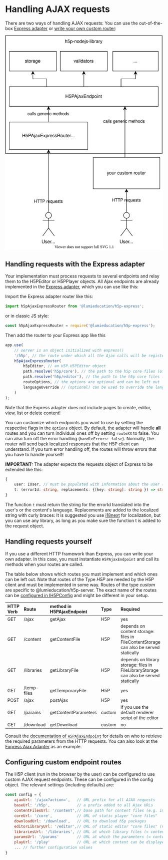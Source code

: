 # Handling AJAX requests

There are two ways of handling AJAX requests: You can use the out-of-the-box
[Express adapter](#handling-requests-with-the-express-adapter)
or [write your own custom router](#handling-requests-yourself):

![diagram of the architecture of the H5P Ajax endpoint](ajax-endpoint-architecture.svg)

## Handling requests with the Express adapter

Your implementation must process requests to several endpoints and relay them to
the H5PEditor or H5PPlayer objects. All Ajax endpoints are already implemented
in the [Express adapter](/packages/h5p-express/src/H5PAjaxRouter/H5PAjaxExpressRouter.ts),
which you can use like this:

Import the Express adapter router like this:

```typescript
import h5pAjaxExpressRouter from '@lumieducation/h5p-express';
```

or in classic JS style:

```javascript
const h5pAjaxExpressRouter = require('@lumieducation/h5p-express');
```

Then add the router to your Express app like this

```javascript
app.use(
    // server is an object initialized with express()
    '/h5p', // the route under which all the Ajax calls will be registered
    h5pAjaxExpressRouter(
        h5pEditor, // an H5P.H5PEditor object
        path.resolve('h5p/core'), // the path to the h5p core files (of the player)
        path.resolve('h5p/editor'), // the path to the h5p core files (of the editor)
        routeOptions, // the options are optional and can be left out
        languageOverride // (optional) can be used to override the language used by i18next http middleware
    )
);
```

Note that the Express adapter does not include pages to create, editor, view,
list or delete content!

You can customize which endpoints you want to use by setting the respective
flags in the `options` object. By default, the adapter will handle **all**
routes and you can turn individual ones off by setting `routeXX` to false. You
can also turn off the error handling (`handleErrors: false`). Normally, the
router will send back localized responses that the H5P client can understand. If
you turn error handling off, the routes will throw errors that you have to
handle yourself!

**IMPORTANT:** The adapter expects the requests object of Express to be extended
like this:

```typescript
{
    user: IUser, // must be populated with information about the user (mostly id and access rights)
    t: (errorId: string, replacements: {[key: string]: string }) => string
}
```

The function `t` must return the string for the errorId translated into the
user's or the content's language. Replacements are added to the localized string
with curly braces:  It is suggested you use [i18next](https://www.i18next.com/)
for localization, but you can use any library, as long as you make sure the
function t is added to the request object.

## Handling requests yourself

If you use a different HTTP framework than Express, you can write your own
adapter. In this case, you must instantiate `H5PAjaxEndpoint` and call its
methods when your routes are called.

The table below shows which routes you must implement and which ones can be left
out. Note that routes of the Type _H5P_ are needed by the H5P client and must be
implemented in some way. Routes of the type _custom_ are specific to
@lumieducation/h5p-server. The exact name of the routes can be [configured in
IH5PConfig](ajax-endpoints.md#configuring-custom-endpoint-routes) and might be
different in your setup.

| HTTP Verb | Route | method in H5PAjaxEndpoint | Type | Required |
| :--- | :--- | :--- | :--- | :--- |
| GET | /ajax | getAjax | H5P | yes |
| GET | /content | getContentFile | H5P | depends on content storage: files in FileContentStorage can also be served statically |
| GET | /libraries | getLibraryFile | H5P | depends on library storage: files in FileLibraryStorage can also be served statically |
| GET | /temp-files | getTemporaryFile | H5P | yes |
| POST | /ajax | postAjax | H5P | yes |
| GET | /params | getContentParameters | custom | if you use the default renderer script of the editor |
| GET | /download | getDownload | custom | no |

Consult the [documentation of
`H5PAjaxEndpoint`](/packages/h5p-server/src/H5PAjaxEndpoint.ts) for details on
who to retrieve the required parameters from the HTTP requests. You can also
look at the [Express Ajax Adapter](/packages/h5p-express/src/H5PAjaxRouter/H5PAjaxExpressController.ts) as
an example.

## Configuring custom endpoint routes

The H5P client (run in the browser by the user) can be configured to use
custom AJAX request endpoints. These can be configured in the config object. The
relevant settings (including defaults) are:

```javascript
const config = {
    ajaxUrl: '/ajax?action=',   // URL prefix for all AJAX requests
    baseUrl: '/h5p',            // a prefix added to all Ajax URLs
    contentFilesUrl: '/content',// base path for content files (e.g. images, video)
    coreUrl: '/core',           // URL of static player "core files"
    downloadUrl: '/download',   // URL to download h5p packages
    editorLibraryUrl: '/editor',// URL of static editor "core files" (not the content types!)
    librariesUrl: '/libraries', // URL at which library files (= content types) can be retrieved
    paramsUrl: '/params'        // URL at which the parameters (= content.json) of content can be retrieved
    playUrl: '/play'            // URL at which content can be displayed
    ... // further configuration values
}
```
